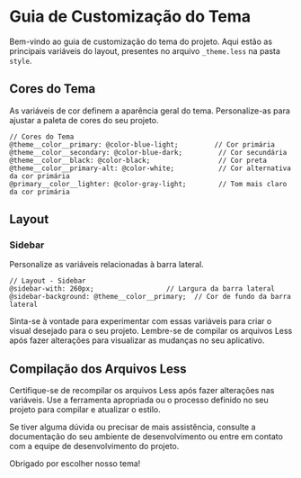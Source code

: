 # Guia de Customização do Tema

Bem-vindo ao guia de customização do tema do projeto. Aqui estão as principais variáveis do layout, presentes no arquivo `_theme.less` na pasta `style`.

## Cores do Tema

As variáveis de cor definem a aparência geral do tema. Personalize-as para ajustar a paleta de cores do seu projeto.

```less
// Cores do Tema
@theme__color__primary: @color-blue-light;         // Cor primária
@theme__color__secondary: @color-blue-dark;         // Cor secundária
@theme__color__black: @color-black;                 // Cor preta
@theme__color__primary-alt: @color-white;           // Cor alternativa da cor primária
@primary__color__lighter: @color-gray-light;        // Tom mais claro da cor primária
```

## Layout

### Sidebar

Personalize as variáveis relacionadas à barra lateral.

```less
// Layout - Sidebar
@sidebar-with: 260px;                  // Largura da barra lateral
@sidebar-background: @theme__color__primary;  // Cor de fundo da barra lateral
```

Sinta-se à vontade para experimentar com essas variáveis para criar o visual desejado para o seu projeto. Lembre-se de compilar os arquivos Less após fazer alterações para visualizar as mudanças no seu aplicativo.

## Compilação dos Arquivos Less

Certifique-se de recompilar os arquivos Less após fazer alterações nas variáveis. Use a ferramenta apropriada ou o processo definido no seu projeto para compilar e atualizar o estilo.

Se tiver alguma dúvida ou precisar de mais assistência, consulte a documentação do seu ambiente de desenvolvimento ou entre em contato com a equipe de desenvolvimento do projeto.

Obrigado por escolher nosso tema!
